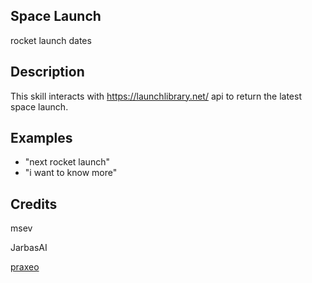 ## Space Launch
rocket launch dates

## Description
This skill interacts with https://launchlibrary.net/ api to return the latest space launch.

## Examples
* "next rocket launch"
* "i want to know more"

## Credits

msev

JarbasAI

[praxeo](https://github.com/praxeo/mycroft_spaceflightnow_skill)